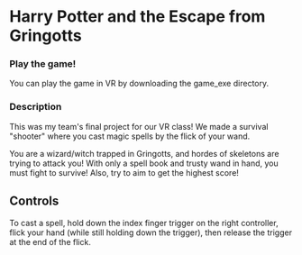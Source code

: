 
# Harry Potter and the Escape from Gringotts

### Play the game!

You can play the game in VR by downloading the game_exe directory.

### Description

This was my team's final project for our VR class! We made a survival "shooter" where you cast magic spells by the flick of your wand.

You are a wizard/witch trapped in Gringotts, and hordes of skeletons are trying to attack you! With only a spell book and trusty wand in hand, you must fight to survive! Also, try to aim to get the highest score!


## Controls

To cast a spell, hold down the index finger trigger on the right controller, flick your hand (while still holding down the trigger), then release the trigger at the end of the flick.
